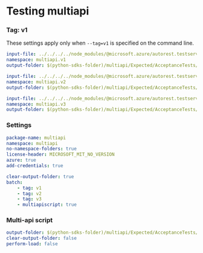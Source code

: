 # Testing multiapi

### Tag: v1

These settings apply only when `--tag=v1` is specified on the command line.

``` yaml $(tag) == 'v1'
input-file: ../../../../node_modules/@microsoft.azure/autorest.testserver/swagger/multiapi-v1.json
namespace: multiapi.v1
output-folder: $(python-sdks-folder)/multiapi/Expected/AcceptanceTests/Multiapi/multiapi/v1
```

``` yaml $(tag) == 'v2'
input-file: ../../../../node_modules/@microsoft.azure/autorest.testserver/swagger/multiapi-v2.json
namespace: multiapi.v2
output-folder: $(python-sdks-folder)/multiapi/Expected/AcceptanceTests/Multiapi/multiapi/v2
```

``` yaml $(tag) == 'v3'
input-file: ../../../../node_modules/@microsoft.azure/autorest.testserver/swagger/multiapi-v3.json
namespace: multiapi.v3
output-folder: $(python-sdks-folder)/multiapi/Expected/AcceptanceTests/Multiapi/multiapi/v3
```

### Settings
``` yaml
package-name: multiapi
namespace: multiapi
no-namespace-folders: true
license-header: MICROSOFT_MIT_NO_VERSION
azure: true
add-credentials: true
```

``` yaml $(multiapi)
clear-output-folder: true
batch:
    - tag: v1
    - tag: v2
    - tag: v3
    - multiapiscript: true
```

### Multi-api script

``` yaml $(multiapiscript)
output-folder: $(python-sdks-folder)/multiapi/Expected/AcceptanceTests/Multiapi/multiapi/
clear-output-folder: false
perform-load: false
```
